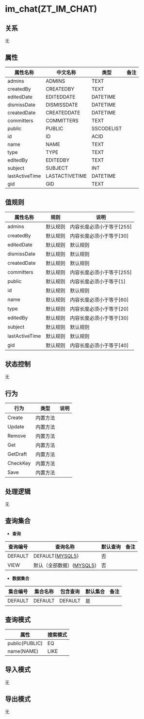 # im_chat(ZT_IM_CHAT)

  

## 关系
无

## 属性

| 属性名称        |    中文名称    | 类型     |  备注  |
| --------   |------------| -----   |  -------- | 
|admins|ADMINS|TEXT|&nbsp;|
|createdBy|CREATEDBY|TEXT|&nbsp;|
|editedDate|EDITEDDATE|DATETIME|&nbsp;|
|dismissDate|DISMISSDATE|DATETIME|&nbsp;|
|createdDate|CREATEDDATE|DATETIME|&nbsp;|
|committers|COMMITTERS|TEXT|&nbsp;|
|public|PUBLIC|SSCODELIST|&nbsp;|
|id|ID|ACID|&nbsp;|
|name|NAME|TEXT|&nbsp;|
|type|TYPE|TEXT|&nbsp;|
|editedBy|EDITEDBY|TEXT|&nbsp;|
|subject|SUBJECT|INT|&nbsp;|
|lastActiveTime|LASTACTIVETIME|DATETIME|&nbsp;|
|gid|GID|TEXT|&nbsp;|

## 值规则
| 属性名称    | 规则    |  说明  |
| --------   |------------| ----- | 
|admins|默认规则|内容长度必须小于等于[255]|
|createdBy|默认规则|内容长度必须小于等于[30]|
|editedDate|默认规则|默认规则|
|dismissDate|默认规则|默认规则|
|createdDate|默认规则|默认规则|
|committers|默认规则|内容长度必须小于等于[255]|
|public|默认规则|内容长度必须小于等于[1]|
|id|默认规则|默认规则|
|name|默认规则|内容长度必须小于等于[60]|
|type|默认规则|内容长度必须小于等于[20]|
|editedBy|默认规则|内容长度必须小于等于[30]|
|subject|默认规则|默认规则|
|lastActiveTime|默认规则|默认规则|
|gid|默认规则|内容长度必须小于等于[40]|

## 状态控制

无


## 行为
| 行为    | 类型    |  说明  |
| --------   |------------| ----- | 
|Create|内置方法|&nbsp;|
|Update|内置方法|&nbsp;|
|Remove|内置方法|&nbsp;|
|Get|内置方法|&nbsp;|
|GetDraft|内置方法|&nbsp;|
|CheckKey|内置方法|&nbsp;|
|Save|内置方法|&nbsp;|

## 处理逻辑
无

## 查询集合

* **查询**

| 查询编号 | 查询名称       | 默认查询 |   备注|
| --------  | --------   | --------   | ----- |
|DEFAULT|DEFAULT([MYSQL5](../../appendix/query_MYSQL5.md#Im_chat_Default))|否|&nbsp;|
|VIEW|默认（全部数据）([MYSQL5](../../appendix/query_MYSQL5.md#Im_chat_View))|否|&nbsp;|

* **数据集合**

| 集合编号 | 集合名称   |  包含查询  | 默认集合 |   备注|
| --------  | --------   | -------- | --------   | ----- |
|DEFAULT|DEFAULT|DEFAULT|是|&nbsp;|

## 查询模式
| 属性      |    搜索模式     |
| --------   |------------|
|public(PUBLIC)|EQ|
|name(NAME)|LIKE|

## 导入模式
无


## 导出模式
无
